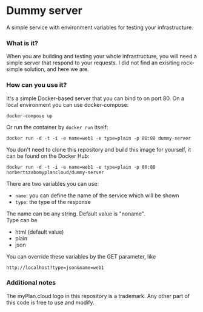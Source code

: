 # Dummy server
A simple service with environment variables for testing your infrastructure.

### What is it?
When you are building and testing your whole infrastructure, you will need a simple server that respond to your requests. I did not find an exisiting rock-simple solution, and here we are.

### How can you use it?
It's a simple Docker-based server that you can bind to on port 80.
On a local environment you can use docker-compose:

```
docker-compose up
```

Or run the container by `docker run` itself:

```
docker run -d -t -i -e name=web1 -e type=plain -p 80:80 dummy-server
```

You don't need to clone this repository and build this image for yourself, it can be found on the Docker Hub:
```
docker run -d -t -i -e name=web1 -e type=plain -p 80:80 norbertszabomyplancloud/dummy-server
```

There are two variables you can use:
- `name`: you can define the name of the service which will be shown 
- `type`: the type of the response

The name can be any string. Default value is "noname".<br>
Type can be
- html (default value)
- plain
- json

You can override these variables by the GET parameter, like
```
http://localhost?type=json&name=web1
```

### Additional notes

The myPlan.cloud logo in this repository is a trademark. Any other part of this code is free to use and modify.